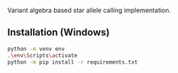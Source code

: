 Variant algebra based star allele calling implementation.

## Installation (Windows)

```bash
python -m venv env
.\env\Scripts\activate
python -m pip install -r requirements.txt
```